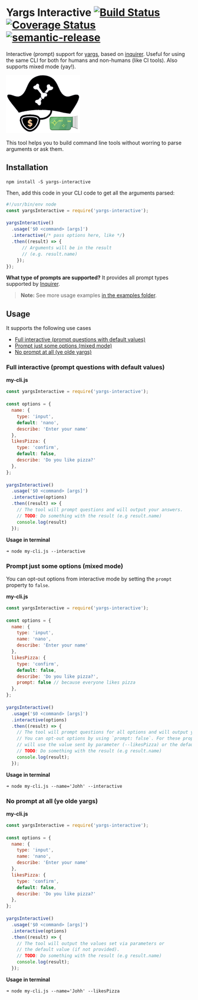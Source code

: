 # Yargs Interactive [![Build Status](https://travis-ci.org/nanovazquez/yargs-interactive.svg?branch=master)](https://travis-ci.org/nanovazquez/yargs-interactive) [![Coverage Status](https://coveralls.io/repos/github/nanovazquez/yargs-interactive/badge.svg)](https://coveralls.io/github/nanovazquez/yargs-interactive) [![semantic-release](https://img.shields.io/badge/%20%20%F0%9F%93%A6%F0%9F%9A%80-semantic--release-e10079.svg)](https://github.com/semantic-release/semantic-release)


Interactive (prompt) support for [yargs](https://github.com/yargs/yargs), based on [inquirer](https://github.com/SBoudrias/Inquirer.js/). Useful for using the same CLI for both for humans and non-humans (like CI tools). Also supports mixed mode (yay!).

![Yargs Interactive](./yargs-interactive-logo.png)

This tool helps you to build command line tools without worring to parse arguments or ask them.

## Installation

```
npm install -S yargs-interactive
```

Then, add this code in your CLI code to get all the arguments parsed:

```js
#!/usr/bin/env node
const yargsInteractive = require('yargs-interactive');

yargsInteractive()
  .usage('$0 <command> [args]')
  .interactive(/* pass options here, like */)
  .then((result) => {
      // Arguments will be in the result
      // (e.g. result.name)
    });
});
```

**What type of prompts are supported?** It provides all prompt types supported by [Inquirer](https://github.com/SBoudrias/Inquirer.js/#prompt-types).

> **Note:** See more usage examples [in the examples folder](./examples).

## Usage

It supports the following use cases
* [Full interactive (prompt questions with default values)](#full-interactive-prompt-questions-with-default-values)
* [Prompt just some options (mixed mode)](#prompt-just-some-options-mixed-mode)
* [No prompt at all (ye olde yargs)](#no-prompt-at-all-ye-olde-yargs)

### Full interactive (prompt questions with default values)

**my-cli.js**
```js
const yargsInteractive = require('yargs-interactive');

const options = {
  name: {
    type: 'input',
    default: 'nano',
    describe: 'Enter your name'
  },
  likesPizza: {
    type: 'confirm',
    default: false,
    describe: 'Do you like pizza?'
  },
};

yargsInteractive()
  .usage('$0 <command> [args]')
  .interactive(options)
  .then((result) => {
    // The tool will prompt questions and will output your answers.
    // TODO: Do something with the result (e.g result.name)
    console.log(result)
  });
```

**Usage in terminal**
```
➜ node my-cli.js --interactive
```

### Prompt just some options (mixed mode)

You can opt-out options from interactive mode by setting the `prompt` property to `false`.

**my-cli.js**
```js
const yargsInteractive = require('yargs-interactive');

const options = {
  name: {
    type: 'input',
    name: 'nano',
    describe: 'Enter your name'
  },
  likesPizza: {
    type: 'confirm',
    default: false,
    describe: 'Do you like pizza?',
    prompt: false // because everyone likes pizza
  },
};

yargsInteractive()
  .usage('$0 <command> [args]')
  .interactive(options)
  .then((result) => {
    // The tool will prompt questions for all options and will output your answers.
    // You can opt-out options by using `prompt: false`. For these properties, it
    // will use the value sent by parameter (--likesPizza) or the default value.
    // TODO: Do something with the result (e.g result.name)
    console.log(result);
  });
```

**Usage in terminal**
```
➜ node my-cli.js --name='Johh' --interactive
```

### No prompt at all (ye olde yargs)

**my-cli.js**
```js
const yargsInteractive = require('yargs-interactive');

const options = {
  name: {
    type: 'input',
    name: 'nano',
    describe: 'Enter your name'
  },
  likesPizza: {
    type: 'confirm',
    default: false,
    describe: 'Do you like pizza?'
  },
};

yargsInteractive()
  .usage('$0 <command> [args]')
  .interactive(options)
  .then((result) => {
    // The tool will output the values set via parameters or
    // the default value (if not provided).
    // TODO: Do something with the result (e.g result.name)
    console.log(result);
  });
```

**Usage in terminal**
```
➜ node my-cli.js --name='Johh' --likesPizza
```

